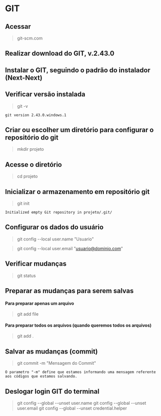 # GIT

## Acessar 
>git-scm.com

## Realizar download do GIT, v.2.43.0

## Instalar o GIT, seguindo o padrão do instalador (Next-Next)

## Verificar versão instalada
> git -v 
>
    git version 2.43.0.windows.1

## Criar ou escolher um diretório para configurar o repositório do git
> mkdir projeto

## Acesse o diretório
> cd projeto

## Inicializar o armazenamento em repositório git
> git init 
>
    Initialized empty Git repository in projeto/.git/

## Configurar os dados do usuário
> git config --local user.name "Usuario"

> git config --local user.email "usuario@dominio.com"

## Verificar mudanças
> git status

## Preparar as mudanças para serem salvas
#### Para preparar apenas um arquivo
> git add file
#### Para preparar todos os arquivos (quando queremos todos os arquivos)
> git add .

## Salvar as mudanças (commit)
> git commit -m "Mensagem do Commit"
>  
    O parametro "-m" define que estamos informando uma mensagem referente aos códigos que estamos salvando.

## Deslogar login GIT do terminal
>git config --global --unset user.name
>git config --global --unset user.email
>git config --global --unset credential.helper
